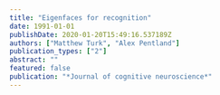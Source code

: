 ```yaml
---
title: "Eigenfaces for recognition"
date: 1991-01-01
publishDate: 2020-01-20T15:49:16.537189Z
authors: ["Matthew Turk", "Alex Pentland"]
publication_types: ["2"]
abstract: ""
featured: false
publication: "*Journal of cognitive neuroscience*"
---
```


